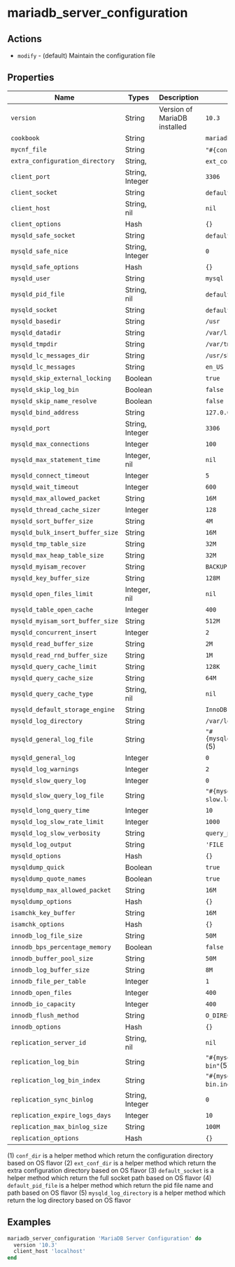 # mariadb_server_configuration

## Actions

- `modify` - (default) Maintain the configuration file

## Properties

Name                            | Types             | Description                                                   | Default                                          | Required?
------------------------------- | ----------------- | ------------------------------------------------------------- | ------------------------------------------------ | ---------
`version`                       | String            | Version of MariaDB installed                                  | `10.3`                                           | no
`cookbook`                      | String            |                                                               | `mariadb`                                        | no
`mycnf_file`                    | String            |                                                               | `"#{conf_dir}my.cnf"` (1)                        | no
`extra_configuration_directory` | String,           |                                                               | `ext_conf_dir` (2)                               | no
`client_port`                   | String, Integer   |                                                               | `3306`                                           | no
`client_socket`                 | String            |                                                               | `default_socket` (3)                             | no
`client_host`                   | String, nil       |                                                               | `nil`                                            | no
`client_options`                | Hash              |                                                               | `{}`                                             | no
`mysqld_safe_socket`            | String            |                                                               | `default_socket` (3)                             | no
`mysqld_safe_nice`              | String, Integer   |                                                               | `0`                                              | no
`mysqld_safe_options`           | Hash              |                                                               | `{}`                                             | no
`mysqld_user`                   | String            |                                                               | `mysql`                                          | no
`mysqld_pid_file`               | String, nil       |                                                               | `default_pid_file` (4)                           | no
`mysqld_socket`                 | String            |                                                               | `default_socket` (3)                             | no
`mysqld_basedir`                | String            |                                                               | `/usr`                                           | no
`mysqld_datadir`                | String            |                                                               | `/var/lib/mysql`                                 | no
`mysqld_tmpdir`                 | String            |                                                               | `/var/tmp`                                       | no
`mysqld_lc_messages_dir`        | String            |                                                               | `/usr/share/mysql`                               | no
`mysqld_lc_messages`            | String            |                                                               | `en_US`                                          | no
`mysqld_skip_external_locking`  | Boolean           |                                                               | `true`                                           | no
`mysqld_skip_log_bin`           | Boolean           |                                                               | `false`                                          | no
`mysqld_skip_name_resolve`      | Boolean           |                                                               | `false`                                          | no
`mysqld_bind_address`           | String            |                                                               | `127.0.0.1`                                      | no
`mysqld_port`                   | String, Integer   |                                                               | `3306`                                           | no
`mysqld_max_connections`        | Integer           |                                                               | `100`                                            | no
`mysqld_max_statement_time`     | Integer, nil      |                                                               | `nil`                                            | no
`mysqld_connect_timeout`        | Integer           |                                                               | `5`                                              | no
`mysqld_wait_timeout`           | Integer           |                                                               | `600`                                            | no
`mysqld_max_allowed_packet`     | String            |                                                               | `16M`                                            | no
`mysqld_thread_cache_sizer`     | Integer           |                                                               | `128`                                            | no
`mysqld_sort_buffer_size`       | String            |                                                               | `4M`                                             | no
`mysqld_bulk_insert_buffer_size`| String            |                                                               | `16M`                                            | no
`mysqld_tmp_table_size`         | String            |                                                               | `32M`                                            | no
`mysqld_max_heap_table_size`    | String            |                                                               | `32M`                                            | no
`mysqld_myisam_recover`         | String            |                                                               | `BACKUP`                                         | no
`mysqld_key_buffer_size`        | String            |                                                               | `128M`                                           | no
`mysqld_open_files_limit`       | Integer, nil      |                                                               | `nil`                                            | no
`mysqld_table_open_cache`       | Integer           |                                                               | `400`                                            | no
`mysqld_myisam_sort_buffer_size`| String            |                                                               | `512M`                                           | no
`mysqld_concurrent_insert`      | Integer           |                                                               | `2`                                              | no
`mysqld_read_buffer_size`       | String            |                                                               | `2M`                                             | no
`mysqld_read_rnd_buffer_size`   | String            |                                                               | `1M`                                             | no
`mysqld_query_cache_limit`      | String            |                                                               | `128K`                                           | no
`mysqld_query_cache_size`       | String            |                                                               | `64M`                                            | no
`mysqld_query_cache_type`       | String, nil       |                                                               | `nil`                                            | no
`mysqld_default_storage_engine` | String            |                                                               | `InnoDB`                                         | no
`mysqld_log_directory`          | String            |                                                               | `/var/log/mysql`                                 | no
`mysqld_general_log_file`       | String            |                                                               | `"#{mysqld_log_directory}/mysql.log"` (5)        | no
`mysqld_general_log`            | Integer           |                                                               | `0`                                              | no
`mysqld_log_warnings`           | Integer           |                                                               | `2`                                              | no
`mysqld_slow_query_log`         | Integer           |                                                               | `0`                                              | no
`mysqld_slow_query_log_file`    | String            |                                                               | `"#{mysqld_log_directory}/mariadb-slow.log"` (5) | no
`mysqld_long_query_time`        | Integer           |                                                               | `10`                                             | no
`mysqld_log_slow_rate_limit`    | Integer           |                                                               | `1000`                                           | no
`mysqld_log_slow_verbosity`     | String            |                                                               | `query_plan`                                     | no
`mysqld_log_output`             | String            |                                                               | `'FILE`                                          | no
`mysqld_options`                | Hash              |                                                               | `{}`                                             | no
`mysqldump_quick`               | Boolean           |                                                               | `true`                                           | no
`mysqldump_quote_names`         | Boolean           |                                                               | `true`                                           | no
`mysqldump_max_allowed_packet`  | String            |                                                               | `16M`                                            | no
`mysqldump_options`             | Hash              |                                                               | `{}`                                             | no
`isamchk_key_buffer`            | String            |                                                               | `16M`                                            | no
`isamchk_options`               | Hash              |                                                               | `{}`                                             | no
`innodb_log_file_size`          | String            |                                                               | `50M`                                            | no
`innodb_bps_percentage_memory`  | Boolean           |                                                               | `false`                                          | no
`innodb_buffer_pool_size`       | String            |                                                               | `50M`                                            | no
`innodb_log_buffer_size`        | String            |                                                               | `8M`                                             | no
`innodb_file_per_table`         | Integer           |                                                               | `1`                                              | no
`innodb_open_files`             | Integer           |                                                               | `400`                                            | no
`innodb_io_capacity`            | Integer           |                                                               | `400`                                            | no
`innodb_flush_method`           | String            |                                                               | `O_DIRECT`                                       | no
`innodb_options`                | Hash              |                                                               | `{}`                                             | no
`replication_server_id`         | String, nil       |                                                               | `nil`                                            | no
`replication_log_bin`           | String            |                                                               | `"#{mysqld_log_directory}/mariadb-bin"`(5)       | no
`replication_log_bin_index`     | String            |                                                               | `"#{mysqld_log_directory}/mariadb-bin.index"` (5)| no
`replication_sync_binlog`       | String, Integer   |                                                               | `0`                                              | no
`replication_expire_logs_days`  | Integer           |                                                               | `10`                                             | no
`replication_max_binlog_size`   | String            |                                                               | `100M`                                           | no
`replication_options`           | Hash              |                                                               | `{}`                                             | no

(1) `conf_dir` is a helper method which return the configuration directory based on OS flavor
(2) `ext_conf_dir` is a helper method which return the extra configuration directory based on OS flavor
(3) `default_socket` is a helper method which return the full socket path based on OS flavor
(4) `default_pid_file` is a helper method which return the pid file name and path based on OS flavor
(5) `mysqld_log_directory` is a helper method which return the log directory based on OS flavor

## Examples

```ruby
mariadb_server_configuration 'MariaDB Server Configuration' do
  version '10.3'
  client_host 'localhost'
end
```
